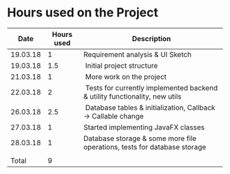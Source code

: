 # Hours used on the Project

Date | Hours used | Description
-- | -- | --
19.03.18 | 1 | Requirement analysis & UI Sketch
19.03.18 | 1.5 | Initial project structure
21.03.18 | 1 | More work on the project
22.03.18 | 2 | Tests for currently implemented backend & utility functionality, new utils
26.03.18 | 2.5 | Database tables & initialization, Callback -> Callable change
27.03.18 | 1 | Started implementing JavaFX classes
28.03.18 | 1 | Database storage & some more file operations, tests for database storage
 | | 
Total | 9 | 
